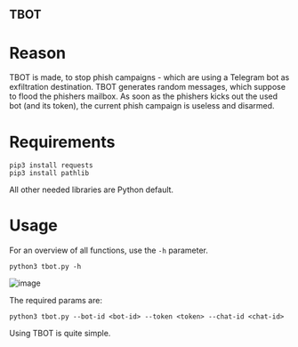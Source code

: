 ## TBOT

# Reason
TBOT is made, to stop phish campaigns - which are using a Telegram bot as exfiltration destination. TBOT generates random messages, which suppose to flood the phishers mailbox. As soon as the phishers kicks out the used bot (and its token), the current phish campaign is useless and disarmed.

# Requirements 

```shell
pip3 install requests
pip3 install pathlib
```

All other needed libraries are Python default.

# Usage

For an overview of all functions, use the `-h` parameter.
```
python3 tbot.py -h
```
![image](https://user-images.githubusercontent.com/73298827/234122669-ab223fa9-56b8-477e-8d2b-c96c3995b9c3.png)

The required params are:
```
python3 tbot.py --bot-id <bot-id> --token <token> --chat-id <chat-id>
```


Using TBOT is quite simple. 
